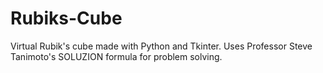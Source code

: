 # Rubiks-Cube
Virtual Rubik's cube made with Python and Tkinter. Uses Professor Steve Tanimoto's SOLUZION formula for problem solving.
